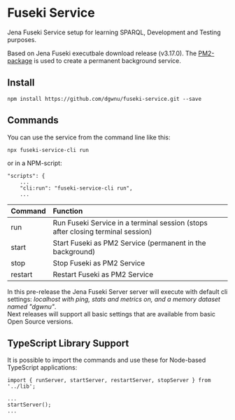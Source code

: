 # Fuseki Service
Jena Fuseki Service setup for learning SPARQL, Development and Testing purposes.  
  
Based on Jena Fuseki executbale download release (v3.17.0). The [PM2-package](https://github.com/Unitech/pm2) is used to create a permanent background service.

## Install

````
npm install https://github.com/dgwnu/fuseki-service.git --save
````

## Commands

You can use the service from the command line like this:

````
npx fuseki-service-cli run
````
or in a NPM-script:
````
"scripts": {
    ...
    "cli:run": "fuseki-service-cli run",
    ...
````

| Command | Function |
|---------|:------------|
| run | Run Fuseki Service in a terminal session (stops after closing terminal session) |
| start | Start Fuseki as PM2 Service (permanent in the background) |
| stop | Stop Fuseki as PM2 Service |
| restart | Restart Fuseki as PM2 Service |

  
In this pre-release the Jena Fuseki Server server will execute with default cli settings: _localhost with ping, stats and metrics on, and a memory dataset named "dgwnu"_.  
Next releases will support all basic settings that are available from basic Open Source versions.

## TypeScript Library Support

It is possible to import the commands and use these for Node-based TypeScript applications:
````
import { runServer, startServer, restartServer, stopServer } from '../lib';

...
startServer();
...

````
